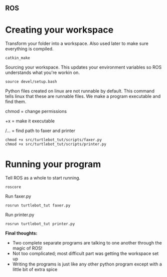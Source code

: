 ## ROS

# Creating your workspace

Transform your folder into a workspace. Also used later to make sure everything is compiled.
```
catkin_make
```
Sourcing your workspace. This updates your environment variables so ROS understands what you're workin on.
```
source devel/setup.bash
```
Python files created on linux are not runnable by default. This command tells linux that these are runnable files. We make a program executable and find them.

chmod = change permissions

+x = make it executable

/... = find path to faxer and printer
```
chmod +x src/turtlebot_tut/scripts/faxer.py
chmod +x src/turtlebot_tut/scripts/printer.py
```

# Running your program

Tell ROS as a whole to start running.
```
roscore
```
Run faxer.py
```
rosrun turtlebot_tut faxer.py
```
Run printer.py
```
rosrun turtlebot_tut printer.py
```

**Final thoughts:**
- Two complete separate programs are talking to one another through the magic of ROS!
- Not too complicated; most difficult part was getting the workspace set up
- Writing the programs is just like any other python program except with a little bit of extra spice
